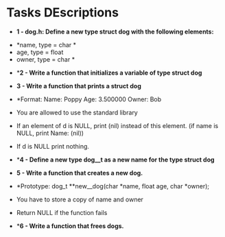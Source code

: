 # Tasks DEscriptions
- **1 - dog.h: Define a new type struct dog with the following elements:**
* *name, type = char *
* age, type = float
* owner, type = char *
  
- ***2 - Write a function that initializes a variable of type struct dog**

- **3 - Write a function that prints a struct dog**
* *Format: 
Name: Poppy
Age: 3.500000
Owner: Bob
* You are allowed to use the standard library
* If an element of d is NULL, print (nil) instead of this element. (if name is NULL, print Name: (nil))
* If d is NULL print nothing.

* ***4 - Define a new type dog__t as a new name for the type struct dog**

* **5 - Write a function that creates a new dog.**

* *Prototype: dog_t **new__dog(char *name, float age, char *owner);
* You have to store a copy of name and owner
* Return NULL if the function fails

* ***6 - Write a function that frees dogs.**
